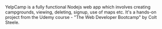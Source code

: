 YelpCamp is a fully functional Nodejs web app which involves creating campgrounds, viewing, deleting, signup, use of maps etc. It's a hands-on project from the Udemy course - "The Web Developer Bootcamp" by Colt Steele.